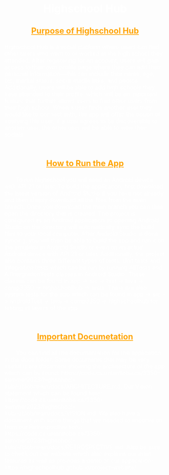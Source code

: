 # <div align="center"><p style="color: White; font-size:larger;">**Highschool Hub**</p></div>

## <div align="center"><p style="color: orange; font-size:larger;"><ins>**Purpose of Highschool Hub**</ins></p></div>
<p style="font-size:large;color:white">Highschool Hub is a social platform where users can find other users who went to or worked at the high school they attended. After registering for an account, users will gain access to their own profile page where they can add their personal information—this can include their name, age, bio, marital status, social media links, and photos. Additionally, users will be able to add high schools they have attended to their profile, which will be an important feature that further allows users to find other users from their high school. When a user finds another user they would like to connect with, the app will offer the option of notifying this user; if a user agrees to be discoverable to another user, the other user will be able to view their socials.</p><br>

## <div align="center"><p style="color: orange; font-size:larger;"><ins>**How to Run the App**</ins></p></div>
<p style="font-size:large;color:white;">&emsp;&emsp;To run highschool you will need an Android device with API 21 or later. To build the application, first download the latest version of Android Studio if you have not already and then simply download all the files from the main branch. Once you download the main branch you can then open the directory that is created. The project is configured as an Android application so opening Android Studio on the directory will automatically sync 
the build files to your local computer. After Android Studio is done syncing, you will then be able to build the app and run it on the emulator in Android Studio 
or even on an actual Android device with API 21 or later. Additionally, the project also contains three different types of tests. Unit tests and Integration 
tests which can be run by running AllTests and AllIntegrationTests classes in Android Studio. These classes can be found in app -> src -> test -> java -> 
comp3350 -> highschoolhub -> tests. There are also system tests for the app which can be found in app -> src -> androidTest -> java -> comp3350 -> highschoolhub for testing all layers of the app. </p><br>

## <div align="center"><p style="color: orange; font-size:larger;"><ins>**Important Documetation**</ins></p></div>
<p style="font-size:large;color:white;">&emsp;&emsp;You can find all the documentation for the application in the docs folder. Some documents that may be very
useful is are document showing the architecture of the app which can be found: https://code.cs.umanitoba.ca/3350-summer2023/highschool-hub/-/blob/main/docs/ARCHITECTURE.md. Our Vision statement which can be found here: https://code.cs.umanitoba.ca/3350-summer2023/highschool-hub/-/blob/main/docs/VISION.md. We also have
a document with some things that we needed to imporve on from our Retrospective here: https://code.cs.umanitoba.ca/3350-summer2023/highschool-hub/-/blob/main/docs/RETROSPECTIVE.md. Also be sure to check out our website which also explains our main features as well as provides a demo of our application: https://highschoolhub.github.io/project-website/. </p><br>
